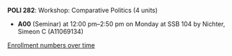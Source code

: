 **POLI 282**: Workshop: Comparative Politics (4 units)

- **A00** (Seminar) at 12:00 pm–2:50 pm on Monday at SSB 104 by Nichter, Simeon C (A11069134)

[Enrollment numbers over time](./POLI282.tsv)
